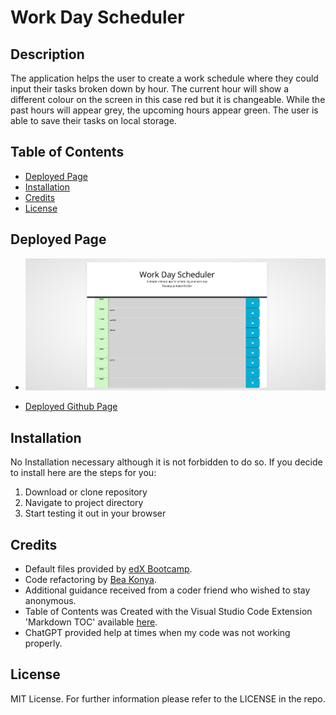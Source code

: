 # Work Day Scheduler

##  <a name='Description'></a>Description
The application helps the user to create a work schedule where they could input their tasks broken down by hour. The current hour will show a different colour on the screen in this case red but it is changeable. While the past hours will appear grey, the upcoming hours appear green. The user is able to save their tasks on local storage.


##  <a name='TableofContents'></a>Table of Contents
<!-- vscode-markdown-toc -->
*  [Deployed Page](#DeployedPage)
*  [Installation](#Installation)
*  [Credits](#Credits)
*  [License](#License)

<!-- vscode-markdown-toc-config
	numbering=true
	autoSave=true
	/vscode-markdown-toc-config -->
<!-- /vscode-markdown-toc -->

##  <a name='DeployedPage'></a>Deployed Page
- ![Deployed Page Screenshot](screenshot.png)

- [Deployed Github Page](https://beatak777.github.io/)


##   <a name='Installation'></a>Installation
No Installation necessary although it is not forbidden to do so. If you decide to install here are the steps for you:
1. Download or clone repository
3. Navigate to project directory
2. Start testing it out in your browser

##   <a name='Credits'></a>Credits

- Default files provided by [edX Bootcamp](https://www.edx.org/course/skills-bootcamp-in-front-end-web-development).
- Code refactoring by [Bea Konya](https://github.com/beatak777).
- Additional guidance received from a coder friend who wished to stay anonymous.
- Table of Contents was Created with the Visual Studio Code Extension 'Markdown TOC' available [here](https://marketplace.visualstudio.com/items?itemName=dumeng.markdown-toc).
- ChatGPT provided help at times when my code was not working properly.


##   <a name='License'></a>License
MIT License.
For further information please refer to the LICENSE in the repo.